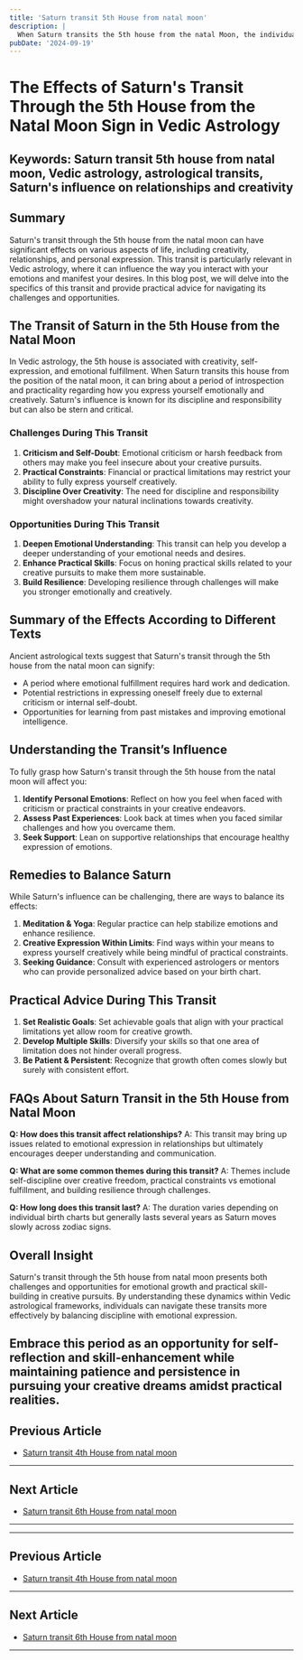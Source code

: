 ```yaml
---
title: 'Saturn transit 5th House from natal moon'
description: |
  When Saturn transits the 5th house from the natal Moon, the individual may face difficulties in relationships with children, failure in endeavors, and mental distress. This period is marked by a decline in creativity and potential financial losses.
pubDate: '2024-09-19'
---
```


# The Effects of Saturn's Transit Through the 5th House from the Natal Moon Sign in Vedic Astrology

## Keywords: Saturn transit 5th house from natal moon, Vedic astrology, astrological transits, Saturn's influence on relationships and creativity

## Summary
Saturn's transit through the 5th house from the natal moon can have significant effects on various aspects of life, including creativity, relationships, and personal expression. This transit is particularly relevant in Vedic astrology, where it can influence the way you interact with your emotions and manifest your desires. In this blog post, we will delve into the specifics of this transit and provide practical advice for navigating its challenges and opportunities.

## The Transit of Saturn in the 5th House from the Natal Moon

In Vedic astrology, the 5th house is associated with creativity, self-expression, and emotional fulfillment. When Saturn transits this house from the position of the natal moon, it can bring about a period of introspection and practicality regarding how you express yourself emotionally and creatively. Saturn's influence is known for its discipline and responsibility but can also be stern and critical.

### Challenges During This Transit

1. **Criticism and Self-Doubt**: Emotional criticism or harsh feedback from others may make you feel insecure about your creative pursuits.
2. **Practical Constraints**: Financial or practical limitations may restrict your ability to fully express yourself creatively.
3. **Discipline Over Creativity**: The need for discipline and responsibility might overshadow your natural inclinations towards creativity.

### Opportunities During This Transit

1. **Deepen Emotional Understanding**: This transit can help you develop a deeper understanding of your emotional needs and desires.
2. **Enhance Practical Skills**: Focus on honing practical skills related to your creative pursuits to make them more sustainable.
3. **Build Resilience**: Developing resilience through challenges will make you stronger emotionally and creatively.

## Summary of the Effects According to Different Texts

Ancient astrological texts suggest that Saturn's transit through the 5th house from the natal moon can signify:

- A period where emotional fulfillment requires hard work and dedication.
- Potential restrictions in expressing oneself freely due to external criticism or internal self-doubt.
- Opportunities for learning from past mistakes and improving emotional intelligence.

## Understanding the Transit’s Influence

To fully grasp how Saturn's transit through the 5th house from the natal moon will affect you:

1. **Identify Personal Emotions**: Reflect on how you feel when faced with criticism or practical constraints in your creative endeavors.
2. **Assess Past Experiences**: Look back at times when you faced similar challenges and how you overcame them.
3. **Seek Support**: Lean on supportive relationships that encourage healthy expression of emotions.

## Remedies to Balance Saturn

While Saturn's influence can be challenging, there are ways to balance its effects:

1. **Meditation & Yoga**: Regular practice can help stabilize emotions and enhance resilience.
2. **Creative Expression Within Limits**: Find ways within your means to express yourself creatively while being mindful of practical constraints.
3. **Seeking Guidance**: Consult with experienced astrologers or mentors who can provide personalized advice based on your birth chart.

## Practical Advice During This Transit

1. **Set Realistic Goals**: Set achievable goals that align with your practical limitations yet allow room for creative growth.
2. **Develop Multiple Skills**: Diversify your skills so that one area of limitation does not hinder overall progress.
3. **Be Patient & Persistent**: Recognize that growth often comes slowly but surely with consistent effort.

## FAQs About Saturn Transit in the 5th House from Natal Moon

**Q: How does this transit affect relationships?**
A: This transit may bring up issues related to emotional expression in relationships but ultimately encourages deeper understanding and communication.

**Q: What are some common themes during this transit?**
A: Themes include self-discipline over creative freedom, practical constraints vs emotional fulfillment, and building resilience through challenges.

**Q: How long does this transit last?**
A: The duration varies depending on individual birth charts but generally lasts several years as Saturn moves slowly across zodiac signs.

## Overall Insight

Saturn's transit through the 5th house from natal moon presents both challenges and opportunities for emotional growth and practical skill-building in creative pursuits. By understanding these dynamics within Vedic astrological frameworks, individuals can navigate these transits more effectively by balancing discipline with emotional expression.

Embrace this period as an opportunity for self-reflection and skill-enhancement while maintaining patience and persistence in pursuing your creative dreams amidst practical realities.
---

## Previous Article
- [Saturn transit 4th House from natal moon](200704_Saturn_transit_4th_House_from_natal_moon.md)

---

## Next Article
- [Saturn transit 6th House from natal moon](200706_Saturn_transit_6th_House_from_natal_moon.md)

---
---

## Previous Article
- [Saturn transit 4th House from natal moon](200704_Saturn_transit_4th_House_from_natal_moon.md)

---

## Next Article
- [Saturn transit 6th House from natal moon](200706_Saturn_transit_6th_House_from_natal_moon.md)

---
